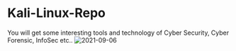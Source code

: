 # Kali-Linux-Repo
You will get some interesting tools and technology of Cyber Security, Cyber Forensic, InfoSec etc..
![2021-09-06](https://user-images.githubusercontent.com/87929992/148640444-329dbd17-30e1-4c69-b86b-2bbac3024040.png)
